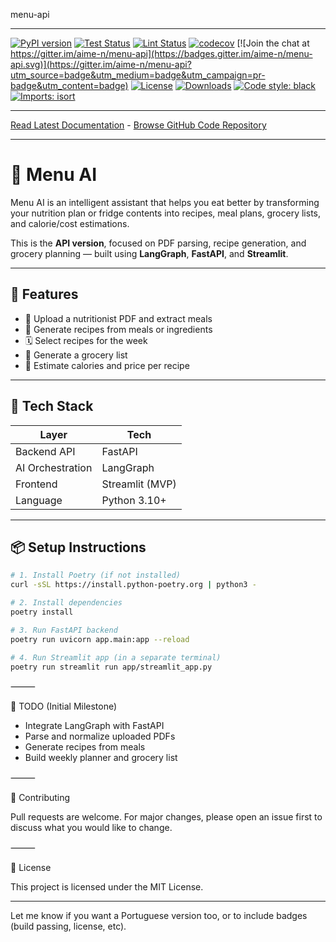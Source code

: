 menu-api
_________________

[![PyPI version](https://badge.fury.io/py/menu-api.svg)](http://badge.fury.io/py/menu-api)
[![Test Status](https://github.com/aime-n/menu-api/workflows/Test/badge.svg?branch=develop)](https://github.com/aime-n/menu-api/actions?query=workflow%3ATest)
[![Lint Status](https://github.com/aime-n/menu-api/workflows/Lint/badge.svg?branch=develop)](https://github.com/aime-n/menu-api/actions?query=workflow%3ALint)
[![codecov](https://codecov.io/gh/aime-n/menu-api/branch/main/graph/badge.svg)](https://codecov.io/gh/aime-n/menu-api)
[![Join the chat at https://gitter.im/aime-n/menu-api](https://badges.gitter.im/aime-n/menu-api.svg)](https://gitter.im/aime-n/menu-api?utm_source=badge&utm_medium=badge&utm_campaign=pr-badge&utm_content=badge)
[![License](https://img.shields.io/github/license/mashape/apistatus.svg)](https://pypi.python.org/pypi/menu-api/)
[![Downloads](https://pepy.tech/badge/menu-api)](https://pepy.tech/project/menu-api)
[![Code style: black](https://img.shields.io/badge/code%20style-black-000000.svg)](https://github.com/psf/black)
[![Imports: isort](https://img.shields.io/badge/%20imports-isort-%231674b1?style=flat&labelColor=ef8336)](https://timothycrosley.github.io/isort/)
_________________

[Read Latest Documentation](https://aime-n.github.io/menu-api/) - [Browse GitHub Code Repository](https://github.com/aime-n/menu-api/)
_________________

# 🧠 Menu AI

Menu AI is an intelligent assistant that helps you eat better by transforming your nutrition plan or fridge contents into recipes, meal plans, grocery lists, and calorie/cost estimations.

This is the **API version**, focused on PDF parsing, recipe generation, and grocery planning — built using **LangGraph**, **FastAPI**, and **Streamlit**.

---

## 🚀 Features

- 📄 Upload a nutritionist PDF and extract meals
- 🍲 Generate recipes from meals or ingredients
- 🗓 Select recipes for the week
- 🛒 Generate a grocery list
- 🔢 Estimate calories and price per recipe

---

## 🧰 Tech Stack

| Layer        | Tech               |
|--------------|--------------------|
| Backend API  | FastAPI            |
| AI Orchestration | LangGraph        |
| Frontend     | Streamlit (MVP)    |
| Language     | Python 3.10+       |

---

## 📦 Setup Instructions

```bash
# 1. Install Poetry (if not installed)
curl -sSL https://install.python-poetry.org | python3 -

# 2. Install dependencies
poetry install

# 3. Run FastAPI backend
poetry run uvicorn app.main:app --reload

# 4. Run Streamlit app (in a separate terminal)
poetry run streamlit run app/streamlit_app.py
```


⸻

📝 TODO (Initial Milestone)
-	Integrate LangGraph with FastAPI
-	Parse and normalize uploaded PDFs
-	Generate recipes from meals
-	Build weekly planner and grocery list

⸻

🤝 Contributing

Pull requests are welcome. For major changes, please open an issue first to discuss what you would like to change.

⸻

📄 License

This project is licensed under the MIT License.

---

Let me know if you want a Portuguese version too, or to include badges (build passing, license, etc).